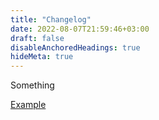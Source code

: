 ```yaml
---
title: "Changelog"
date: 2022-08-07T21:59:46+03:00
draft: false
disableAnchoredHeadings: true
hideMeta: true
---
```


Something

[Example](https://keepachangelog.com/en/1.0.0/)
